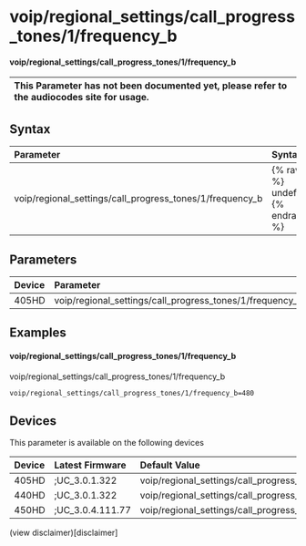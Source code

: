 ﻿---
description: voip/regional_settings/call_progress_tones/1/frequency_b
search:
    keywords: ['voip','regional_settings','call_progress_tones','1','frequency_b']
---

# voip/regional_settings/call_progress_tones/1/frequency_b

#### voip/regional_settings/call_progress_tones/1/frequency_b


| This Parameter has not been documented yet, please refer to the audiocodes site for usage.  |
| :--- |

## Syntax
| Parameter | Syntax |
| :--- | :--- |
|voip/regional_settings/call_progress_tones/1/frequency_b | {% raw %} undefined {% endraw %} |

## Parameters
|Device|Parameter|value|Description|
|:---|:---|:---|:---|
| 405HD | voip/regional_settings/call_progress_tones/1/frequency_b |  |  |

## Examples
#### voip/regional_settings/call_progress_tones/1/frequency_b

voip/regional_settings/call_progress_tones/1/frequency_b

```
voip/regional_settings/call_progress_tones/1/frequency_b=480
```

## Devices
This parameter is available on the following devices

| Device | Latest Firmware | Default Value |
|:---|:---|:---|
| 405HD | ;UC_3.0.1.322 | voip/regional_settings/call_progress_tones/1/frequency_b=480 
| 440HD | ;UC_3.0.1.322 | voip/regional_settings/call_progress_tones/1/frequency_b=480 
| 450HD | ;UC_3.0.4.111.77 | voip/regional_settings/call_progress_tones/1/frequency_b=480 

(view disclaimer)[disclaimer]
